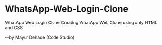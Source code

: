 # WhatsApp-Web-Login-Clone
WhatApp Web Login Clone
Creating WhatApp Web Clone using only HTML and CSS

--by Mayur Dehade (Code Studio)
